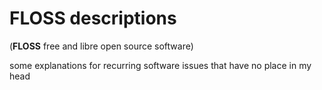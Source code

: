 # FLOSS descriptions
(<b>FLOSS</b> free and libre open source software)

some explanations for recurring software issues that have no place in my head
